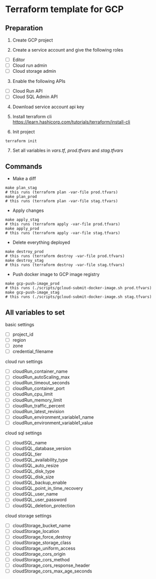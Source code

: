 # Terraform template for GCP

## Preparation
1. Create GCP project


2. Create a service account and give the following roles
- [ ] Editor
- [ ] Cloud run admin
- [ ] Cloud storage admin

3. Enable the following APIs
- [ ] Cloud Run API
- [ ] Cloud SQL Admin API

4. Download service account api key 


5. Install terraform cli
https://learn.hashicorp.com/tutorials/terraform/install-cli


6. Init project
```shell
terraform init
```

7. Set all variables in *vars.tf*, *prod.tfvars* and *stag.tfvars*

## Commands
- Make a diff

```shell
make plan_stag 
# this runs (terraform plan -var-file prod.tfvars)
make plan_prod 
# this runs (terraform plan -var-file stag.tfvars)
```

- Apply changes
```shell
make apply_stag
# this runs (terraform apply -var-file prod.tfvars)
make apply_prod
# this runs (terraform apply -var-file stag.tfvars)
```

- Delete everything deployed
```shell
make destroy_prod
# this runs (terraform destroy -var-file prod.tfvars)
make destroy_stag
# this runs (terraform destroy -var-file stag.tfvars)
```

- Push docker image to GCP image registry
```shell
make gcp-push-image_prod
# this runs (./scripts/gcloud-submit-docker-image.sh prod.tfvars)
make gcp-push-image_stag
# this runs (./scripts/gcloud-submit-docker-image.sh stag.tfvars)
```

## All variables to set

basic settings

- [ ] project_id
- [ ] region
- [ ] zone
- [ ] credential_filename

cloud run settings

- [ ] cloudRun_container_name
- [ ] cloudRun_autoScaling_max
- [ ] cloudRun_timeout_seconds
- [ ] cloudRun_container_port
- [ ] cloudRun_cpu_limit
- [ ] cloudRun_memory_limit
- [ ] cloudRun_traffic_percent
- [ ] cloudRun_latest_revision
- [ ] cloudRun_environment_variable1_name
- [ ] cloudRun_environment_variable1_value

cloud sql settings

- [ ] cloudSQL_name
- [ ] cloudSQL_database_version
- [ ] cloudSQL_tier
- [ ] cloudSQL_availability_type
- [ ] cloudSQL_auto_resize
- [ ] cloudSQL_disk_type
- [ ] cloudSQL_disk_size
- [ ] cloudSQL_backup_enable
- [ ] cloudSQL_point_in_time_recovery
- [ ] cloudSQL_user_name
- [ ] cloudSQL_user_password
- [ ] cloudSQL_deletion_protection

cloud storage settings

- [ ] cloudStorage_bucket_name
- [ ] cloudStorage_location
- [ ] cloudStorage_force_destroy
- [ ] cloudStorage_storage_class
- [ ] cloudStorage_uniform_access
- [ ] cloudStorage_cors_origin
- [ ] cloudStorage_cors_method
- [ ] cloudStorage_cors_response_header
- [ ] cloudStorage_cors_max_age_seconds
